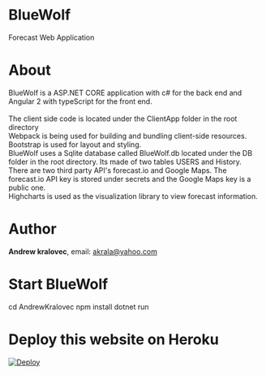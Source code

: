 # BlueWolf
Forecast Web Application
# About
BlueWolf is a ASP.NET CORE application with c# for the back end and Angular 2 with typeScript for the front end. <br />  
The client side code is located under the ClientApp folder in the root directory   <br />
Webpack is being used for building and bundling client-side resources.   <br />
Bootstrap is used for layout and styling.   <br />
BlueWolf uses a Sqlite database called BlueWolf.db located under the DB folder in the root directory. Its made of two tables USERS and History. <br />
There are two third party API's forecast.io and Google Maps. The forecast.io API key is stored under secrets and the Google Maps key is a public one.<br />
Highcharts is used as the visualization library to view forecast information.  

#  Author 
**Andrew kralovec**, email: [akrala@yahoo.com](mailto:akrala@yahoo.com)

# Start BlueWolf 
cd AndrewKralovec
npm install
dotnet run 

# Deploy this website on Heroku 
<a href="https://dashboard.heroku.com/new?template=https://github.com/ORuban/Forecast-Report.git">
  <img src="https://www.herokucdn.com/deploy/button.svg" alt="Deploy">
</a>
